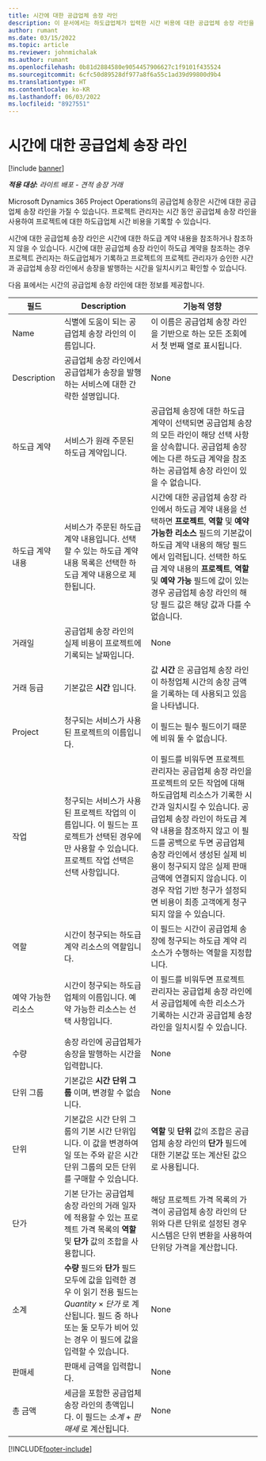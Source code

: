 ```yaml
---
title: 시간에 대한 공급업체 송장 라인
description: 이 문서에서는 하도급업체가 입력한 시간 비용에 대한 공급업체 송장 라인을 기록하는 방법을 설명합니다.
author: rumant
ms.date: 03/15/2022
ms.topic: article
ms.reviewer: johnmichalak
ms.author: rumant
ms.openlocfilehash: 0b81d2884580e9054457906627c1f9101f435524
ms.sourcegitcommit: 6cfc50d89528df977a8f6a55c1ad39d99800d9b4
ms.translationtype: HT
ms.contentlocale: ko-KR
ms.lasthandoff: 06/03/2022
ms.locfileid: "8927551"
---
```

# <a name="vendor-invoice-lines-for-time"></a>시간에 대한 공급업체 송장 라인

[!include [banner](../../includes/dataverse-preview.md)]

_**적용 대상:** 라이트 배포 - 견적 송장 거래_

Microsoft Dynamics 365 Project Operations의 공급업체 송장은 시간에 대한 공급업체 송장 라인을 가질 수 있습니다. 프로젝트 관리자는 시간 동안 공급업체 송장 라인을 사용하여 프로젝트에 대한 하도급업체 시간 비용을 기록할 수 있습니다.

시간에 대한 공급업체 송장 라인은 시간에 대한 하도급 계약 내용을 참조하거나 참조하지 않을 수 있습니다. 시간에 대한 공급업체 송장 라인이 하도급 계약을 참조하는 경우 프로젝트 관리자는 하도급업체가 기록하고 프로젝트의 프로젝트 관리자가 승인한 시간과 공급업체 송장 라인에서 송장을 발행하는 시간을 일치시키고 확인할 수 있습니다.

다음 표에서는 시간의 공급업체 송장 라인에 대한 정보를 제공합니다.

| 필드 | Description | 기능적 영향 |
| --- | --- | --- |
| Name | 식별에 도움이 되는 공급업체 송장 라인의 이름입니다. | 이 이름은 공급업체 송장 라인을 기반으로 하는 모든 조회에서 첫 번째 열로 표시됩니다. |
| Description | 공급업체 송장 라인에서 공급업체가 송장을 발행하는 서비스에 대한 간략한 설명입니다. | None |
| 하도급 계약 | 서비스가 원래 주문된 하도급 계약입니다. | 공급업체 송장에 대한 하도급 계약이 선택되면 공급업체 송장의 모든 라인이 해당 선택 사항을 상속합니다. 공급업체 송장에는 다른 하도급 계약을 참조하는 공급업체 송장 라인이 있을 수 없습니다. |
| 하도급 계약 내용 | 서비스가 주문된 하도급 계약 내용입니다. 선택할 수 있는 하도급 계약 내용 목록은 선택한 하도급 계약 내용으로 제한됩니다. | 시간에 대한 공급업체 송장 라인에서 하도급 계약 내용을 선택하면 **프로젝트**, **역할** 및 **예약 가능한 리소스** 필드의 기본값이 하도급 계약 내용의 해당 필드에서 입력됩니다. 선택한 하도급 계약 내용의 **프로젝트**, **역할** 및 **예약 가능** 필드에 값이 있는 경우 공급업체 송장 라인의 해당 필드 값은 해당 값과 다를 수 없습니다. |
| 거래일 | 공급업체 송장 라인의 실제 비용이 프로젝트에 기록되는 날짜입니다. | None |
| 거래 등급 | 기본값은 **시간** 입니다. | 값 **시간** 은 공급업체 송장 라인이 하청업체 시간의 송장 금액을 기록하는 데 사용되고 있음을 나타냅니다. |
| Project | 청구되는 서비스가 사용된 프로젝트의 이름입니다. | 이 필드는 필수 필드이기 때문에 비워 둘 수 없습니다. |
| 작업 | 청구되는 서비스가 사용된 프로젝트 작업의 이름입니다. 이 필드는 프로젝트가 선택된 경우에만 사용할 수 있습니다. 프로젝트 작업 선택은 선택 사항입니다. | 이 필드를 비워두면 프로젝트 관리자는 공급업체 송장 라인을 프로젝트의 모든 작업에 대해 하도급업체 리소스가 기록한 시간과 일치시킬 수 있습니다. 공급업체 송장 라인이 하도급 계약 내용을 참조하지 않고 이 필드를 공백으로 두면 공급업체 송장 라인에서 생성된 실제 비용이 청구되지 않은 실제 판매 금액에 연결되지 않습니다. 이 경우 작업 기반 청구가 설정되면 비용이 최종 고객에게 청구되지 않을 수 있습니다. |
| 역할 | 시간이 청구되는 하도급 계약 리소스의 역할입니다. | 이 필드는 시간이 공급업체 송장에 청구되는 하도급 계약 리소스가 수행하는 역할을 지정합니다. |
| 예약 가능한 리소스 | 시간이 청구되는 하도급업체의 이름입니다. 예약 가능한 리소스는 선택 사항입니다. | 이 필드를 비워두면 프로젝트 관리자는 공급업체 송장 라인에서 공급업체에 속한 리소스가 기록하는 시간과 공급업체 송장 라인을 일치시킬 수 있습니다. |
| 수량 | 송장 라인에 공급업체가 송장을 발행하는 시간을 입력합니다. |None |
| 단위 그룹 | 기본값은 **시간 단위 그룹** 이며, 변경할 수 없습니다. | None |
| 단위 | 기본값은 시간 단위 그룹의 기본 시간 단위입니다. 이 값을 변경하여 일 또는 주와 같은 시간 단위 그룹의 모든 단위를 구매할 수 있습니다. | **역할** 및 **단위** 값의 조합은 공급업체 송장 라인의 **단가** 필드에 대한 기본값 또는 계산된 값으로 사용됩니다. |
| 단가 | 기본 단가는 공급업체 송장 라인의 거래 일자에 적용할 수 있는 프로젝트 가격 목록의 **역할** 및 **단가** 값의 조합을 사용합니다. | 해당 프로젝트 가격 목록의 가격이 공급업체 송장 라인의 단위와 다른 단위로 설정된 경우 시스템은 단위 변환을 사용하여 단위당 가격을 계산합니다. |
| 소계 | **수량** 필드와 **단가** 필드 모두에 값을 입력한 경우 이 읽기 전용 필드는 *Quantity* &times; *단가* 로 계산됩니다. 필드 중 하나 또는 둘 모두가 비어 있는 경우 이 필드에 값을 입력할 수 있습니다. | None |
| 판매세 | 판매세 금액을 입력합니다. | None |
| 총 금액 | 세금을 포함한 공급업체 송장 라인의 총액입니다. 이 필드는 *소계*  +  *판매세* 로 계산됩니다. | None |

[!INCLUDE[footer-include](../../includes/footer-banner.md)]
